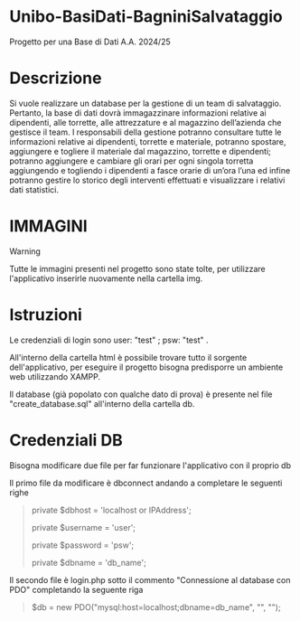 # Unibo-BasiDati-BagniniSalvataggio
Progetto per una Base di Dati A.A. 2024/25

# Descrizione 
Si vuole realizzare un database per la gestione di un team di salvataggio.
Pertanto, la base di dati dovrà immagazzinare informazioni relative ai dipendenti, alle
torrette, alle attrezzature e al magazzino dell’azienda che gestisce il team.
I responsabili della gestione potranno consultare tutte le informazioni relative ai dipendenti,
torrette e materiale, potranno spostare, aggiungere e togliere il materiale dal magazzino,
torrette e dipendenti; potranno aggiungere e cambiare gli orari per ogni singola torretta
aggiungendo e togliendo i dipendenti a fasce orarie di un’ora l’una ed infine potranno gestire
lo storico degli interventi effettuati e visualizzare i relativi dati statistici.

# IMMAGINI
>[!WARNING] 
> Tutte le immagini presenti nel progetto sono state tolte, per utilizzare l'applicativo inserirle nuovamente nella cartella img.

# Istruzioni
Le credenziali di login sono user: "test" ; psw: "test" .

All'interno della cartella html è possibile trovare tutto il sorgente dell'applicativo, per eseguire il progetto bisogna predisporre un ambiente web utilizzando XAMPP.

Il database (già popolato con qualche dato di prova) è presente nel file "create_database.sql" all'interno della cartella db.

# Credenziali DB
Bisogna modificare due file per far funzionare l'applicativo con il proprio db

Il primo file da modificare è dbconnect andando a completare le seguenti righe
>    private $dbhost = 'localhost or IPAddress';
>
>    private $username = 'user';
>
>    private $password = 'psw';
>
>    private $dbname = 'db_name';

Il secondo file è login.php sotto il commento "Connessione al database con PDO" completando la seguente riga
>    $db = new PDO("mysql:host=localhost;dbname=db_name", "", "");
